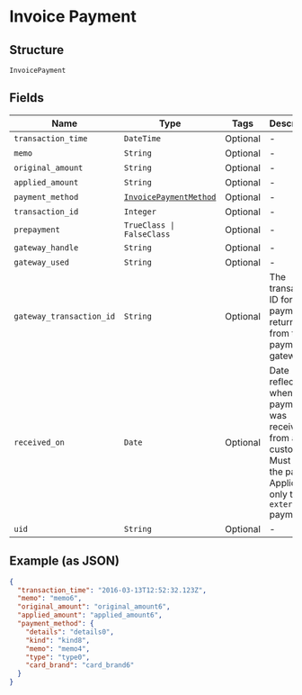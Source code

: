 
# Invoice Payment

## Structure

`InvoicePayment`

## Fields

| Name | Type | Tags | Description |
|  --- | --- | --- | --- |
| `transaction_time` | `DateTime` | Optional | - |
| `memo` | `String` | Optional | - |
| `original_amount` | `String` | Optional | - |
| `applied_amount` | `String` | Optional | - |
| `payment_method` | [`InvoicePaymentMethod`](../../doc/models/invoice-payment-method.md) | Optional | - |
| `transaction_id` | `Integer` | Optional | - |
| `prepayment` | `TrueClass \| FalseClass` | Optional | - |
| `gateway_handle` | `String` | Optional | - |
| `gateway_used` | `String` | Optional | - |
| `gateway_transaction_id` | `String` | Optional | The transaction ID for the payment as returned from the payment gateway |
| `received_on` | `Date` | Optional | Date reflecting when the payment was received from a customer. Must be in the past. Applicable only to<br>`external` payments. |
| `uid` | `String` | Optional | - |

## Example (as JSON)

```json
{
  "transaction_time": "2016-03-13T12:52:32.123Z",
  "memo": "memo6",
  "original_amount": "original_amount6",
  "applied_amount": "applied_amount6",
  "payment_method": {
    "details": "details0",
    "kind": "kind8",
    "memo": "memo4",
    "type": "type0",
    "card_brand": "card_brand6"
  }
}
```

